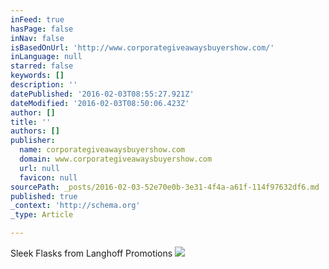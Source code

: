 ```yaml
---
inFeed: true
hasPage: false
inNav: false
isBasedOnUrl: 'http://www.corporategiveawaysbuyershow.com/'
inLanguage: null
starred: false
keywords: []
description: ''
datePublished: '2016-02-03T08:55:27.921Z'
dateModified: '2016-02-03T08:50:06.423Z'
author: []
title: ''
authors: []
publisher:
  name: corporategiveawaysbuyershow.com
  domain: www.corporategiveawaysbuyershow.com
  url: null
  favicon: null
sourcePath: _posts/2016-02-03-52e70e0b-3e31-4f4a-a61f-114f97632df6.md
published: true
_context: 'http://schema.org'
_type: Article

---
```

Sleek Flasks from Langhoff Promotions
![](http://www.corporategiveawaysbuyershow.com/uploads/2/3/8/8/2388646/3081391.jpg)